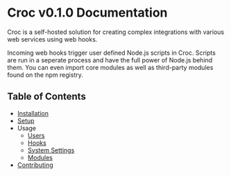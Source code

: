 Croc v0.1.0 Documentation
=========================

Croc is a self-hosted solution for creating complex integrations with various
web services using web hooks.

Incoming web hooks trigger user defined Node.js scripts in Croc. Scripts are run
in a seperate process and have the full power of Node.js behind them. You can
even import core modules as well as third-party modules found on the npm
registry. 


## Table of Contents

+ [Installation](install.md)
+ [Setup](setup.md)
+ Usage
	- [Users](usage/users.md)
	- [Hooks](usage/hooks.md)
	- [System Settings](usage/settings.md)
	- [Modules](usage/modules.md)
+ [Contributing](contribute.md)